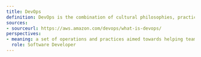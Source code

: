 ```yaml
---
title: DevOps
definition: DevOps is the combination of cultural philosophies, practices, and tools that increases an organization’s ability to deliver applications and services at high velocity: evolving and improving products at a faster pace than organizations using traditional software development and infrastructure management processes. 
sources:
- sourceurl: https://aws.amazon.com/devops/what-is-devops/
perspectives:
- meaning: a set of operations and practices aimed towards helping teams to effectively develop, deliver and operate software.
  role: Software Developer
---
```

